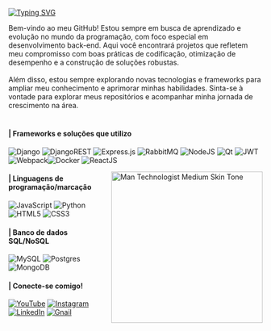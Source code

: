 
  [![Typing SVG](https://readme-typing-svg.demolab.com?font=Ubuntu&weight=500&size=25&pause=1000&color=888888&width=435&lines=Fala+player%2C+tranquilo%3F)](https://git.io/typing-svg)

  
Bem-vindo ao meu GitHub! Estou sempre em busca de aprendizado e evolução no mundo da programação, com foco especial em desenvolvimento back-end. Aqui você encontrará projetos que refletem meu compromisso com boas práticas de codificação, otimização de desempenho e a construção de soluções robustas. <br> <br> Além disso, estou sempre explorando novas tecnologias e frameworks para ampliar meu conhecimento e aprimorar minhas habilidades. Sinta-se à vontade para explorar meus repositórios e acompanhar minha jornada de crescimento na área.
#

#### | Frameworks e soluções que utilizo

![Django](https://img.shields.io/badge/django-%23092E20.svg?style=for-the-badge&logo=django&logoColor=white) ![DjangoREST](https://img.shields.io/badge/DJANGO-REST-ff1709?style=for-the-badge&logo=django&logoColor=white&color=ff1709&labelColor=gray) ![Express.js](https://img.shields.io/badge/express.js-%23404d59.svg?style=for-the-badge&logo=express&logoColor=%2361DAFB) ![RabbitMQ](https://img.shields.io/badge/Rabbitmq-FF6600?style=for-the-badge&logo=rabbitmq&logoColor=white) ![NodeJS](https://img.shields.io/badge/node.js-6DA55F?style=for-the-badge&logo=node.js&logoColor=white) ![Qt](https://img.shields.io/badge/Qt-%23217346.svg?style=for-the-badge&logo=Qt&logoColor=white) ![JWT](https://img.shields.io/badge/JWT-black?style=for-the-badge&logo=JSON%20web%20tokens) ![Webpack](https://img.shields.io/badge/webpack-%238DD6F9.svg?style=for-the-badge&logo=webpack&logoColor=black)![Docker](https://img.shields.io/badge/Docker-2CA5E0?style=for-the-badge&logo=docker&logoColor=white)
![ReactJS](https://img.shields.io/badge/-ReactJs-61DAFB?logo=react&logoColor=white&style=for-the-badge)

<img align="right" src="https://raw.githubusercontent.com/Tarikul-Islam-Anik/Animated-Fluent-Emojis/master/Emojis/People%20with%20professions/Man%20Technologist%20Medium%20Skin%20Tone.png" alt="Man Technologist Medium Skin Tone" width="300" height="300" />

#### | Linguagens de programação/marcação

![JavaScript](https://img.shields.io/badge/javascript-%23323330.svg?style=for-the-badge&logo=javascript&logoColor=%23F7DF1E) ![Python](https://img.shields.io/badge/python-3670A0?style=for-the-badge&logo=python&logoColor=ffdd54) ![HTML5](https://img.shields.io/badge/html5-%23E34F26.svg?style=for-the-badge&logo=html5&logoColor=white) ![CSS3](https://img.shields.io/badge/css3-%231572B6.svg?style=for-the-badge&logo=css3&logoColor=white)

#### | Banco de dados SQL/NoSQL

![MySQL](https://img.shields.io/badge/mysql-%2300f.svg?style=for-the-badge&logo=mysql&logoColor=white)
![Postgres](https://img.shields.io/badge/postgres-%23316192.svg?style=for-the-badge&logo=postgresql&logoColor=white) ![MongoDB](https://img.shields.io/badge/MongoDB-%234ea94b.svg?style=for-the-badge&logo=mongodb&logoColor=white)

#### | Conecte-se comigo!

[![YouTube](https://img.shields.io/badge/YouTube-%23FF0000.svg?style=for-the-badge&logo=YouTube&logoColor=white)](https://www.youtube.com/@Jon-Prog)
[![Instagram](https://img.shields.io/badge/Instagram-%23E4405F.svg?style=for-the-badge&logo=Instagram&logoColor=white)](https://www.instagram.com/jon_prog)
[![LinkedIn](https://img.shields.io/badge/linkedin-%230077B5.svg?style=for-the-badge&logo=linkedin&logoColor=white)](https://www.linkedin.com/in/jonas-henrique-dev/)
[![Gnail](https://img.shields.io/badge/Gmail-D14836?style=for-the-badge&logo=gmail&logoColor=white)](mailto:jonashenri.aquino@gmail.com)
